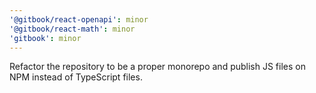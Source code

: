 ```yaml
---
'@gitbook/react-openapi': minor
'@gitbook/react-math': minor
'gitbook': minor
---
```


Refactor the repository to be a proper monorepo and publish JS files on NPM instead of TypeScript files.
